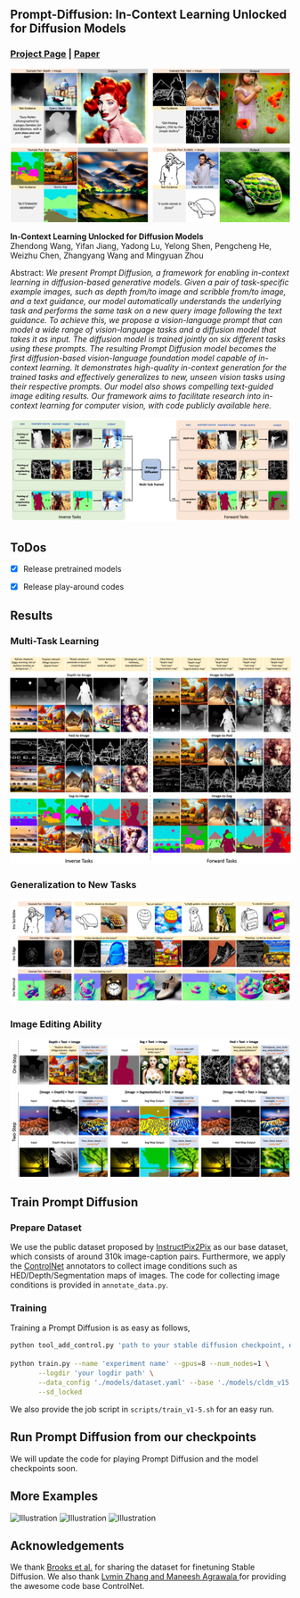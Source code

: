 ## Prompt-Diffusion: In-Context Learning Unlocked for Diffusion Models
### [Project Page](https://zhendong-wang.github.io/prompt-diffusion.github.io/) | [Paper]()
![Illustration](./assets/teaser_img.png)

**In-Context Learning Unlocked for Diffusion Models**<br>
Zhendong Wang, Yifan Jiang, Yadong Lu, Yelong Shen, Pengcheng He, Weizhu Chen, Zhangyang Wang and Mingyuan Zhou <br>

[//]: # (https://arxiv.org/abs/2206.02262 <br>)

Abstract: *We present Prompt Diffusion, a framework for enabling in-context learning in diffusion-based generative models. 
Given a pair of task-specific example images, such as depth from/to image and scribble from/to image, and a text guidance,
our model automatically understands the underlying task and performs the same task on a new query image following the text guidance.
To achieve this, we propose a vision-language prompt that can model a wide range of vision-language tasks and a diffusion model that takes it as input.
The diffusion model is trained jointly on six different tasks using these prompts. 
The resulting Prompt Diffusion model becomes the first diffusion-based vision-language foundation model capable of in-context learning. 
It demonstrates high-quality in-context generation for the trained tasks and effectively generalizes to new, unseen vision tasks using their respective prompts.
Our model also shows compelling text-guided image editing results. Our framework aims to facilitate research into in-context learning for computer vision, with code publicly available here.*

![Illustration](./assets/illustration.png)

## ToDos
- [x] Release pretrained models
- [x] Release play-around codes


## Results
### Multi-Task Learning

![Illustration](./assets/multi_task_results.png)

### Generalization to New Tasks

![Illustration](./assets/generalization_results.png)

### Image Editing Ability

![Illustration](./assets/edit_results.png)

## Train Prompt Diffusion

### Prepare Dataset

We use the public dataset proposed by [InstructPix2Pix](https://github.com/timothybrooks/instruct-pix2pix) as our base dataset, 
which consists of around 310k image-caption pairs. Furthermore, we apply the [ControlNet](https://github.com/lllyasviel/ControlNet) annotators
to collect image conditions such as HED/Depth/Segmentation maps of images. The code for collecting image conditions is provided in `annotate_data.py`. 

### Training

Training a Prompt Diffusion is as easy as follows, 

```.bash
python tool_add_control.py 'path to your stable diffusion checkpoint, e.g., /.../v1-5-pruned-emaonly.ckpt' ./models/control_sd15_ini.ckpt

python train.py --name 'experiment name' --gpus=8 --num_nodes=1 \
       --logdir 'your logdir path' \
       --data_config './models/dataset.yaml' --base './models/cldm_v15.yaml' \
       --sd_locked
```

We also provide the job script in `scripts/train_v1-5.sh` for an easy run. 

## Run Prompt Diffusion from our checkpoints

We will update the code for playing Prompt Diffusion and the model checkpoints soon. 

## More Examples

![Illustration](./assets/more_example_depth.png)
![Illustration](./assets/more_example_hed.png)
![Illustration](./assets/more_example_seg.png)


[//]: # (## Citation)

[//]: # ()
[//]: # (```)

[//]: # (@article{wang2023promptdiffusion,)

[//]: # (  title     = {In-Context Learning Unlocked for Diffusion Models},)

[//]: # (  author    = {Wang, Zhendong and Jiang, Yifan and Lu, Yadong and Shen, Yelong and He, Pengcheng and Chen, Weizhu and Wang, Zhangyang and Zhou, Mingyuan},)

[//]: # (  journal   = {arXiv preprint arXiv:2206.02262},)

[//]: # (  year      = {2023},)

[//]: # (  url       = {https://arxiv.org/abs/2206.02262})

[//]: # (})

[//]: # (```)

## Acknowledgements
We thank [Brooks et al.](https://github.com/timothybrooks/instruct-pix2pix) for sharing the dataset for finetuning Stable Diffusion. 
We also thank [Lvmin Zhang and Maneesh Agrawala
](https://github.com/lllyasviel/ControlNet) for providing the awesome code base ControlNet. 